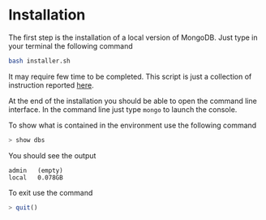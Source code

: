 # Installation

The first step is the installation of a local
version of MongoDB. Just type in your terminal
the following command
```bash
bash installer.sh
```
It may require few time to be completed. This
script is just a collection of instruction
reported [here](https://docs.mongodb.com/manual/tutorial/install-mongodb-on-ubuntu/).

At the end of the installation you should be
able to open the command line interface.
In the command line just type
`mongo` to launch the console.

To show what is contained in the environment
use the following command
```javascript
> show dbs
``` 
You should see the output
```
admin   (empty)
local   0.078GB
```

To exit use the command
```javascript
> quit()
``` 
